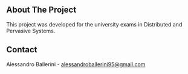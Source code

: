 <!-- ABOUT THE PROJECT -->
## About The Project
This project was developed for the university exams in Distributed and Pervasive Systems.

<!-- CONTACT -->
## Contact

Alessandro Ballerini - alessandroballerini95@gmail.com
